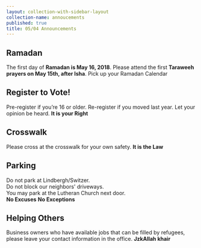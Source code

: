 ```yaml
---
layout: collection-with-sidebar-layout
collection-name: annoucements
published: true
title: 05/04 Announcements
---
```

## Ramadan
The first day of **Ramadan is May 16, 2018**. Please attend the first **Taraweeh prayers on May 15th, after Isha**. Pick up your Ramadan Calendar

## Register to Vote! 
Pre-register if you’re 16 or older. Re-register if you moved last year. Let your opinion be heard. **It is your Right**

## Crosswalk
Please cross at the crosswalk for your own safety. **It is the Law**

## Parking
Do not park at Lindbergh/Switzer.  
Do not block our neighbors' driveways.  
You may park at the Lutheran Church next door.  
**No Excuses** **No Exceptions**

## Helping Others
Business owners who have available jobs that can be filled by refugees, please leave your contact information in the office. **JzkAllah khair**
